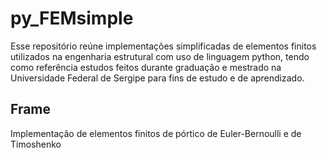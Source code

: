 # py_FEMsimple

Esse repositório reúne implementações simplificadas de elementos finitos utilizados na engenharia estrutural com uso de linguagem python, tendo como referência estudos feitos durante graduação e mestrado na Universidade Federal de Sergipe para fins de estudo e de aprendizado.

## Frame
Implementação de elementos finitos de pórtico de Euler-Bernoulli e de Timoshenko
